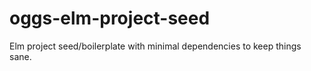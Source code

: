# oggs-elm-project-seed
Elm project seed/boilerplate with minimal dependencies to keep things sane.
